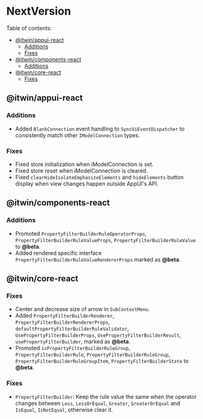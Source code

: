 # NextVersion <!-- omit from toc -->

Table of contents:

- [@itwin/appui-react](#itwinappui-react)
  - [Additions](#additions)
  - [Fixes](#fixes)
- [@itwin/components-react](#itwincomponents-react)
  - [Additions](#additions-1)
- [@itwin/core-react](#itwincore-react)
  - [Fixes](#fixes)

## @itwin/appui-react

### Additions

- Added `BlankConnection` event handling to `SyncUiEventDispatcher` to consistently match other `IModelConnection` types.

### Fixes

- Fixed store initialization when iModelConnection is set.
- Fixed store reset when iModelConnection is cleared.
- Fixed `clearHideIsolateEmphasizeElements` and `hideElements` button display when view changes happen outside AppUI's API.

## @itwin/components-react

### Additions

- Promoted `PropertyFilterBuilderRuleOperatorProps`, `PropertyFilterBuilderRuleValueProps`, `PropertyFilterBuilderRuleValue` to **@beta**.
- Added rendered specific interface `PropertyFilterBuilderRuleValueRendererProps` marked as **@beta**.

## @itwin/core-react

### Fixes

- Center and decrease size of arrow in `SubContextMenu`.
- Added `PropertyFilterBuilderRenderer`, `PropertyFilterBuilderRendererProps`, `defaultPropertyFilterBuilderRuleValidator`, `UsePropertyFilterBuilderProps`, `UsePropertyFilterBuilderResult`, `usePropertyFilterBuilder`, marked as **@beta**.
- Promoted `isPropertyFilterBuilderRuleGroup`, `PropertyFilterBuilderRule`, `PropertyFilterBuilderRuleGroup`, `PropertyFilterBuilderRuleGroupItem`, `PropertyFilterBuilderState` to **@beta**.

### Fixes

- `PropertyFilterBuilder`: Keep the rule value the same when the operator changes between `Less`, `LessOrEqual`, `Greater`, `GreaterOrEqual` and `IsEqual`, `IsNotEqual`, otherwise clear it.
